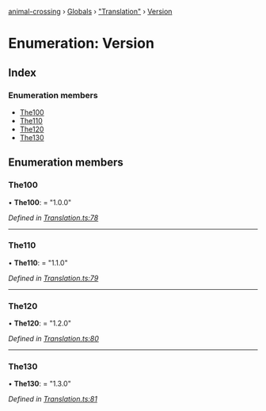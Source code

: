 [animal-crossing](../README.md) › [Globals](../globals.md) › ["Translation"](../modules/_translation_.md) › [Version](_translation_.version.md)

# Enumeration: Version

## Index

### Enumeration members

* [The100](_translation_.version.md#the100)
* [The110](_translation_.version.md#the110)
* [The120](_translation_.version.md#the120)
* [The130](_translation_.version.md#the130)

## Enumeration members

###  The100

• **The100**: = "1.0.0"

*Defined in [Translation.ts:78](https://github.com/Norviah/animal-crossing/blob/b7769d3/module/types/Translation.ts#L78)*

___

###  The110

• **The110**: = "1.1.0"

*Defined in [Translation.ts:79](https://github.com/Norviah/animal-crossing/blob/b7769d3/module/types/Translation.ts#L79)*

___

###  The120

• **The120**: = "1.2.0"

*Defined in [Translation.ts:80](https://github.com/Norviah/animal-crossing/blob/b7769d3/module/types/Translation.ts#L80)*

___

###  The130

• **The130**: = "1.3.0"

*Defined in [Translation.ts:81](https://github.com/Norviah/animal-crossing/blob/b7769d3/module/types/Translation.ts#L81)*
